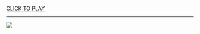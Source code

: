 
<a href="https://premium76.site?title=bouncy_basketball_game_unblocked&ref=13M">CLICK TO PLAY</a></h3>
<hr>

<a href="https://premium76.site?title=bouncy_basketball_game_unblocked&ref=13M"><img src="https://clearcache.store/games.png"></a>


